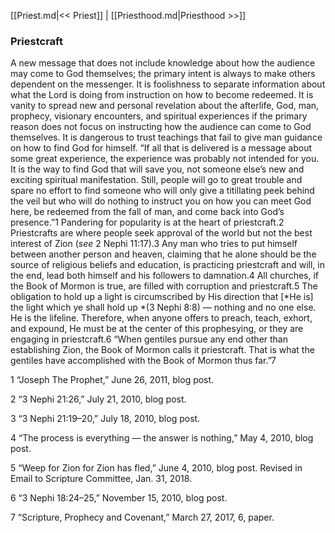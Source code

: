 [[Priest.md|<< Priest]]  |  [[Priesthood.md|Priesthood >>]]

### Priestcraft
A new message that does not include knowledge about how the audience may come to God themselves; the primary intent is always to make others dependent on the messenger. It is foolishness to separate information about what the Lord is doing from instruction on how to become redeemed. It is vanity to spread new and personal revelation about the afterlife, God, man, prophecy, visionary encounters, and spiritual experiences if the primary reason does not focus on instructing how the audience can come to God themselves. It is dangerous to trust teachings that fail to give man guidance on how to find God for himself. “If all that is delivered is a message about some great experience, the experience was probably not intended for you. It is the way to find God that will save you, not someone else’s new and exciting spiritual manifestation. Still, people will go to great trouble and spare no effort to find someone who will only give a titillating peek behind the veil but who will do nothing to instruct you on how you can meet God here, be redeemed from the fall of man, and come back into God’s presence.”1 Pandering for popularity is at the heart of priestcraft.2 Priestcrafts are where people seek approval of the world but not the best interest of Zion (*see* 2 Nephi 11:17).3 Any man who tries to put himself between another person and heaven, claiming that he alone should be the source of religious beliefs and education, is practicing priestcraft and will, in the end, lead both himself and his followers to damnation.4 All churches, if the Book of Mormon is true, are filled with corruption and priestcraft.5 The obligation to hold up a light is circumscribed by His direction that [*He is] the light which ye shall hold up *(3 Nephi 8:8) — nothing and no one else. He is the lifeline. Therefore, when anyone offers to preach, teach, exhort, and expound, He must be at the center of this prophesying, or they are engaging in priestcraft.6 “When gentiles pursue any end other than establishing Zion, the Book of Mormon calls it priestcraft. That is what the gentiles have accomplished with the Book of Mormon thus far.”7



1 “Joseph The Prophet,” June 26, 2011, blog post.


2 “3 Nephi 21:26,” July 21, 2010, blog post.


3 “3 Nephi 21:19–20,” July 18, 2010, blog post.


4 “The process is everything — the answer is nothing,” May 4, 2010, blog post.


5 “Weep for Zion for Zion has fled,” June 4, 2010, blog post. Revised in Email to Scripture Committee, Jan. 31, 2018.


6 “3 Nephi 18:24–25,” November 15, 2010, blog post.


7 “Scripture, Prophecy and Covenant,” March 27, 2017, 6, paper.